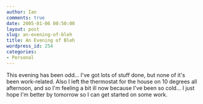 ```yaml
---
author: Ian
comments: true
date: 2005-01-06 00:50:00
layout: post
slug: an-evening-of-bleh
title: An Evening of Bleh
wordpress_id: 254
categories:
- Personal
---
```


This evening has been odd...  I've got lots of stuff done, but none of it's been work-related.  Also I left the thermostat for the house on 10 degrees all afternoon, and so I'm feeling a bit ill now because I've been so cold...  I just hope I'm better by tomorrow so I can get started on some work.

